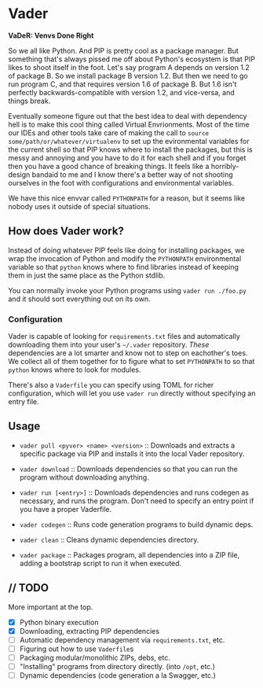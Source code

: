 # Vader

**VaDeR: Venvs Done Right**

So we all like Python.  And PIP is pretty cool as a package manager.  But
something that's always pissed me off about Python's ecosystem is that PIP likes
to shoot itself in the foot.  Let's say program A depends on version 1.2 of
package B.  So we install package B version 1.2.  But then we need to go run
program C, and that requires version 1.6 of package B.  But 1.6 isn't perfectly
backwards-compatible with version 1.2, and vice-versa, and things break.

Eventually someone figure out that the best idea to deal with dependency hell
is to make this cool thing called Virtual Envrionments.  Most of the time our
IDEs and other tools take care of making the call to
`source some/path/or/whatever/virtualenv` to set up the evironmental variables
for the current shell so that PIP knows where to install the packages, but this
is messy and annoying and you have to do it for each shell and if you forget
then you have a good chance of breaking things.  It feels like a
horribly-design bandaid to me and I know there's a better way of not shooting
ourselves in the foot with configurations and environmental variables.

We have this nice envvar called `PYTHONPATH` for a reason, but it seems like
nobody uses it outside of special situations.

## How does Vader work?

Instead of doing whatever PIP feels like doing for installing packages, we wrap
the invocation of Python and modify the `PYTHONPATH` environmental variable so
that `python` knows where to find libraries instead of keeping them in just the
same place as the Python stdlib.

You can normally invoke your Python programs using `vader run ./foo.py` and it
should sort everything out on its own.

### Configuration

Vader is capable of looking for `requirements.txt` files and automatically
downloading them into your user's `~/.vader` repository.  *These* dependencies
are a lot smarter and know not to step on eachother's toes.  We collect all of
them together for to figure what to set `PYTHONPATH` to so that `python` knows
where to look for modules.

There's also a `Vaderfile` you can specify using TOML for richer configuration,
which will let you use `vader run` directly without specifying an entry file.

## Usage

* `vader pull <pyver> <name> <version>` :: Downloads and extracts a specific
package via PIP and installs it into the local Vader repository.

* `vader download` :: Downloads dependencies so that you can run the program
without downloading anything.

* `vader run [<entry>]` :: Downloads dependencies and runs codegen as necessary,
and runs the program.  Don't need to specify an entry point if you have a proper
Vaderfile.

* `vader codegen` :: Runs code generation programs to build dynamic deps.

* `vader clean` :: Cleans dynamic dependencies directory.

* `vader package` :: Packages program, all dependencies into a ZIP file, adding
a bootstrap script to run it when executed.

## // TODO

More important at the top.

- [x] Python binary execution
- [x] Downloading, extracting PIP dependencies
- [ ] Automatic dependency management via `requirements.txt`, etc.
- [ ] Figuring out how to use `Vaderfile`s
- [ ] Packaging modular/monolithic ZIPs, debs, etc.
- [ ] "Installing" programs from directory directly. (into `/opt`, etc.)
- [ ] Dynamic dependencies (code generation a la Swagger, etc.)
